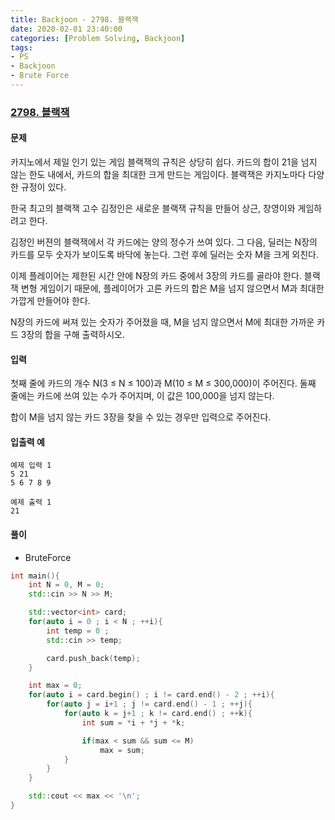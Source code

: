 ```yaml
---
title: Backjoon - 2798. 블랙잭
date: 2020-02-01 23:40:00
categories: [Problem Solving, Backjoon]
tags:
- PS
- Backjoon
- Brute Force
---
```


### [ 2798. 블랙잭 ](https://www.acmicpc.net/problem/2798)

#### 문제

카지노에서 제일 인기 있는 게임 블랙잭의 규칙은 상당히 쉽다. 카드의 합이 21을 넘지 않는 한도 내에서, 카드의 합을 최대한 크게 만드는 게임이다. 블랙잭은 카지노마다 다양한 규정이 있다.

한국 최고의 블랙잭 고수 김정인은 새로운 블랙잭 규칙을 만들어 상근, 창영이와 게임하려고 한다.

김정인 버젼의 블랙잭에서 각 카드에는 양의 정수가 쓰여 있다. 그 다음, 딜러는 N장의 카드를 모두 숫자가 보이도록 바닥에 놓는다. 그런 후에 딜러는 숫자 M을 크게 외친다.

이제 플레이어는 제한된 시간 안에 N장의 카드 중에서 3장의 카드를 골라야 한다. 블랙잭 변형 게임이기 때문에, 플레이어가 고른 카드의 합은 M을 넘지 않으면서 M과 최대한 가깝게 만들어야 한다.

N장의 카드에 써져 있는 숫자가 주어졌을 때, M을 넘지 않으면서 M에 최대한 가까운 카드 3장의 합을 구해 출력하시오.

#### 입력

첫째 줄에 카드의 개수 N(3 ≤ N ≤ 100)과 M(10 ≤ M ≤ 300,000)이 주어진다. 둘째 줄에는 카드에 쓰여 있는 수가 주어지며, 이 값은 100,000을 넘지 않는다.

합이 M을 넘지 않는 카드 3장을 찾을 수 있는 경우만 입력으로 주어진다.

#### 입출력 예

```
예제 입력 1
5 21
5 6 7 8 9

예제 출력 1
21
```

#### 풀이
  - BruteForce

```cpp
int main(){
    int N = 0, M = 0;
    std::cin >> N >> M;

    std::vector<int> card;
    for(auto i = 0 ; i < N ; ++i){
        int temp = 0 ;
        std::cin >> temp;

        card.push_back(temp);
    }

    int max = 0;
    for(auto i = card.begin() ; i != card.end() - 2 ; ++i){
        for(auto j = i+1 ; j != card.end() - 1 ; ++j){
            for(auto k = j+1 ; k != card.end() ; ++k){
                int sum = *i + *j + *k;

                if(max < sum && sum <= M)
                    max = sum;
            }   
        }
    } 

    std::cout << max << '\n';
}
```